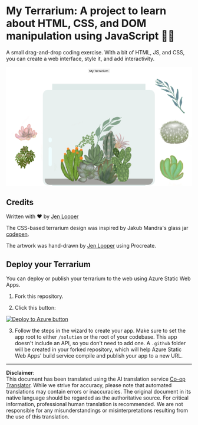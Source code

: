 <!--
CO_OP_TRANSLATOR_METADATA:
{
  "original_hash": "6329fbe8bd936068debd78cca6f09c0a",
  "translation_date": "2025-08-28T11:50:16+00:00",
  "source_file": "3-terrarium/solution/README.md",
  "language_code": "en"
}
-->
# My Terrarium: A project to learn about HTML, CSS, and DOM manipulation using JavaScript 🌵🌱

A small drag-and-drop coding exercise. With a bit of HTML, JS, and CSS, you can create a web interface, style it, and add interactivity.

![my terrarium](../../../../translated_images/screenshot_gray.0c796099a1f9f25e40aa55ead81f268434c00af30d7092490759945eda63067d.en.png)

## Credits

Written with ♥️ by [Jen Looper](https://www.twitter.com/jenlooper)

The CSS-based terrarium design was inspired by Jakub Mandra's glass jar [codepen](https://codepen.io/Rotarepmi/pen/rjpNZY).

The artwork was hand-drawn by [Jen Looper](http://jenlooper.com) using Procreate.

## Deploy your Terrarium

You can deploy or publish your terrarium to the web using Azure Static Web Apps.

1. Fork this repository.

2. Click this button:

[![Deploy to Azure button](https://aka.ms/deploytoazurebutton)](https://portal.azure.com/?feature.customportal=false&WT.mc_id=academic-77807-sagibbon#create/Microsoft.StaticApp)

3. Follow the steps in the wizard to create your app. Make sure to set the app root to either `/solution` or the root of your codebase. This app doesn't include an API, so you don't need to add one. A `.github` folder will be created in your forked repository, which will help Azure Static Web Apps' build service compile and publish your app to a new URL.

---

**Disclaimer**:  
This document has been translated using the AI translation service [Co-op Translator](https://github.com/Azure/co-op-translator). While we strive for accuracy, please note that automated translations may contain errors or inaccuracies. The original document in its native language should be regarded as the authoritative source. For critical information, professional human translation is recommended. We are not responsible for any misunderstandings or misinterpretations resulting from the use of this translation.